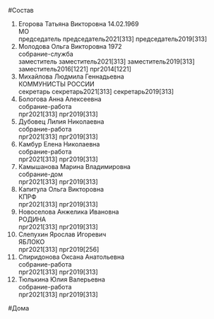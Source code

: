 #Состав  
1. Егорова Татьяна Викторовна 14.02.1969  
    МО  
    председатель председатель2021[313] председатель2019[313]  
2. Молодова Ольга Викторовна 1972  
    собрание-служба  
    заместитель заместитель2021[313] заместитель2019[313] заместитель2016[1221] прг2014[1221]  
3. Михайлова Людмила Геннадьевна  
    КОММУНИСТЫ РОССИИ  
    секретарь секретарь2021[313] секретарь2019[313]  
4. Бологова Анна Алексеевна  
    собрание-работа  
    прг2021[313] прг2019[313]  
5. Дубовец Лилия Николаевна  
    собрание-работа  
    прг2021[313] прг2019[313]  
6. Камбур Елена Николаевна  
    собрание-работа  
    прг2021[313] прг2019[313]  
7. Камышанова Марина Владимировна  
    собрание-дом  
    прг2021[313] прг2019[313]  
8. Капитула Ольга Викторовна  
    КПРФ  
    прг2021[313] прг2019[313]  
9. Новоселова Анжелика Ивановна  
    РОДИНА  
    прг2021[313] прг2019[313]  
10. Слепухин Ярослав Игоревич  
    ЯБЛОКО  
    прг2021[313] прг2019[256]  
11. Спиридонова Оксана Анатольевна  
    собрание-работа  
    прг2021[313] прг2019[313]  
12. Тюлькина Юлия Валерьевна  
    собрание-работа  
    прг2021[313] прг2019[313]  
  
#Дома  
